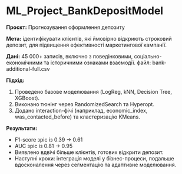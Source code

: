 # ML_Project_BankDepositModel

**Проєкт:** Прогнозування оформлення депозиту

**Мета:** ідентифікувати клієнтів, які ймовірно відкриють строковий депозит, для підвищення ефективності маркетингової кампанії.

**Дані:** 45 000+ записів, включно з поведінковими, соціально-економічними та історичними ознаками взаємодії.
файл: bank-additional-full.csv

**Підхід:**
1. Проведено базове моделювання (LogReg, kNN, Decision Tree, XGBoost).
2. Виконано тюнінг через RandomizedSearch та Hyperopt.
3. Додано interaction-фічі (наприклад, economic_index, was_contacted_before) та кластеризацію KMeans.

**Результати:**
- F1-score зріс із 0.39 → 0.61
- AUC зріс із 0.81 → 0.95
- Виявлено вдвічі більше клієнтів, готових відкрити депозит.
- Наступні кроки: інтеграція моделі у бізнес-процеси, подальше вдосконалення через сегментацію та адаптивне моделювання.
